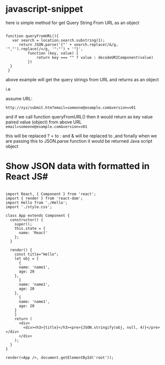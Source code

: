 # javascript-snippet

here is simple method for get Query String From URL as an object

```

function queryFromURL(){
   var search = location.search.substring(1);
      return JSON.parse('{"' + search.replace(/&/g, '","').replace(/=/g, '":"') + '"}',
          function (key, value) {
              return key === "" ? value : decodeURIComponent(value)
          })
  }
 }
```


above example will get the query strings from URL and returns as an object

i.e 

assume URL: 

`http://xyz/submit.htm?email=someone@example.com&version=v01 `

and if we call function queryFromURL() then it would return as key value paired value (object)
from above URL  ``email=someone@example.com&version=v01 ``

this will be replaced ? = to : and & will be replaced to ,and fonally when we are passing this to 
JSON.parse function it would be returned Java script object




# Show JSON data with formatted in React JS#


```

import React, { Component } from 'react';
import { render } from 'react-dom';
import Hello from './Hello';
import './style.css';

class App extends Component {
  constructor() {
    super();
    this.state = {
      name: 'React'
    };
  }

  render() {
    const title="Hello";
    let obj = [
      {
      name: 'name1',
      age: 20
    },
      {
      name: 'name1',
      age: 20
    },
      {
      name: 'name1',
      age: 20
    }
    ]
    return (
      <div>
        <div><h3>{title}</h3><pre>{JSON.stringify(obj, null, 4)}</pre></div>
      </div>
    );
  }
}

render(<App />, document.getElementById('root'));


```
